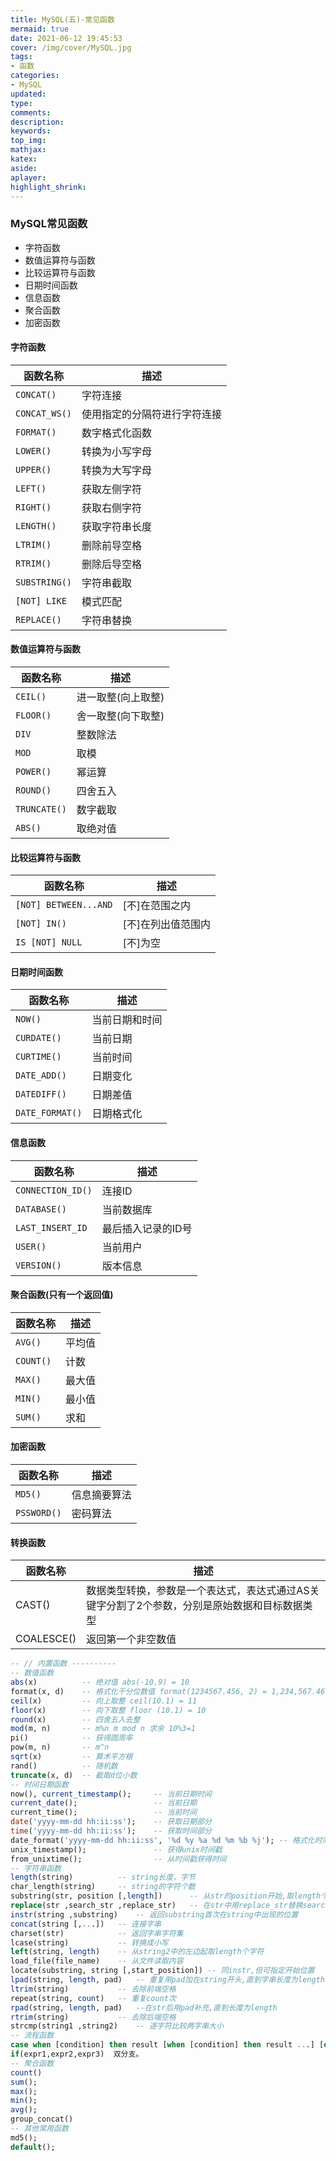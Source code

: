 ```yaml
---
title: MySQL(五)-常见函数
mermaid: true
date: 2021-06-12 19:45:53
cover: /img/cover/MySQL.jpg
tags:
- 函数
categories:
- MySQL
updated:
type:
comments:
description:
keywords:
top_img:
mathjax:
katex:
aside:
aplayer:
highlight_shrink:
---
```


### MySQL常见函数

* 字符函数
* 数值运算符与函数
* 比较运算符与函数
* 日期时间函数
* 信息函数
* 聚合函数
* 加密函数

#### 字符函数

| 函数名称      | 描述                         |
| ------------- | ---------------------------- |
| `CONCAT()`    | 字符连接                     |
| `CONCAT_WS()` | 使用指定的分隔符进行字符连接 |
| `FORMAT()`    | 数字格式化函数               |
| `LOWER()`     | 转换为小写字母               |
| `UPPER()`     | 转换为大写字母               |
| `LEFT()`      | 获取左侧字符                 |
| `RIGHT()`     | 获取右侧字符                 |
| `LENGTH()`    | 获取字符串长度               |
| `LTRIM()`     | 删除前导空格                 |
| `RTRIM()`     | 删除后导空格                 |
| `SUBSTRING()` | 字符串截取                   |
| `[NOT] LIKE`  | 模式匹配                     |
| `REPLACE()`   | 字符串替换                   |

#### 数值运算符与函数

| 函数名称     | 描述               |
| ------------ | ------------------ |
| `CEIL()`     | 进一取整(向上取整) |
| `FLOOR()`    | 舍一取整(向下取整) |
| `DIV`        | 整数除法           |
| `MOD`        | 取模               |
| `POWER()`    | 幂运算             |
| `ROUND()`    | 四舍五入           |
| `TRUNCATE()` | 数字截取           |
| `ABS()`      | 取绝对值           |

#### 比较运算符与函数

| 函数名称              | 描述               |
| --------------------- | ------------------ |
| `[NOT] BETWEEN...AND` | [不]在范围之内     |
| `[NOT] IN()`          | [不]在列出值范围内 |
| `IS [NOT] NULL`       | [不]为空           |

#### 日期时间函数 

| 函数名称        | 描述           |
| --------------- | -------------- |
| `NOW()`         | 当前日期和时间 |
| `CURDATE()`     | 当前日期       |
| `CURTIME()`     | 当前时间       |
| `DATE_ADD()`    | 日期变化       |
| `DATEDIFF()`    | 日期差值       |
| `DATE_FORMAT()` | 日期格式化     |

#### 信息函数

| 函数名称          | 描述               |
| ----------------- | ------------------ |
| `CONNECTION_ID()` | 连接ID             |
| `DATABASE()`      | 当前数据库         |
| `LAST_INSERT_ID`  | 最后插入记录的ID号 |
| `USER()`          | 当前用户           |
| `VERSION()`       | 版本信息           |

#### 聚合函数(只有一个返回值)

| 函数名称  | 描述   |
| --------- | ------ |
| `AVG()`   | 平均值 |
| `COUNT()` | 计数   |
| `MAX()`   | 最大值 |
| `MIN()`   | 最小值 |
| `SUM()`   | 求和   |

#### 加密函数

| 函数名称    | 描述         |
| ----------- | ------------ |
| `MD5()`     | 信息摘要算法 |
| `PSSWORD()` | 密码算法     |

#### 转换函数

| 函数名称   | 描述                                                         |
| ---------- | ------------------------------------------------------------ |
| CAST()     | 数据类型转换，参数是一个表达式，表达式通过AS关键字分割了2个参数，分别是原始数据和目标数据类型 |
| COALESCE() | 返回第一个非空数值                                           |



```sql
-- // 内置函数 ----------
-- 数值函数
abs(x)          -- 绝对值 abs(-10.9) = 10
format(x, d)    -- 格式化千分位数值 format(1234567.456, 2) = 1,234,567.46
ceil(x)         -- 向上取整 ceil(10.1) = 11
floor(x)        -- 向下取整 floor (10.1) = 10
round(x)        -- 四舍五入去整
mod(m, n)       -- m%n m mod n 求余 10%3=1
pi()            -- 获得圆周率
pow(m, n)       -- m^n
sqrt(x)         -- 算术平方根
rand()          -- 随机数
truncate(x, d)  -- 截取d位小数
-- 时间日期函数
now(), current_timestamp();     -- 当前日期时间
current_date();                 -- 当前日期
current_time();                 -- 当前时间
date('yyyy-mm-dd hh:ii:ss');    -- 获取日期部分
time('yyyy-mm-dd hh:ii:ss');    -- 获取时间部分
date_format('yyyy-mm-dd hh:ii:ss', '%d %y %a %d %m %b %j'); -- 格式化时间
unix_timestamp();               -- 获得unix时间戳
from_unixtime();                -- 从时间戳获得时间
-- 字符串函数
length(string)          -- string长度，字节
char_length(string)     -- string的字符个数
substring(str, position [,length])      -- 从str的position开始,取length个字符
replace(str ,search_str ,replace_str)   -- 在str中用replace_str替换search_str
instr(string ,substring)    -- 返回substring首次在string中出现的位置
concat(string [,...])   -- 连接字串
charset(str)            -- 返回字串字符集
lcase(string)           -- 转换成小写
left(string, length)    -- 从string2中的左边起取length个字符
load_file(file_name)    -- 从文件读取内容
locate(substring, string [,start_position]) -- 同instr,但可指定开始位置
lpad(string, length, pad)   -- 重复用pad加在string开头,直到字串长度为length
ltrim(string)           -- 去除前端空格
repeat(string, count)   -- 重复count次
rpad(string, length, pad)   --在str后用pad补充,直到长度为length
rtrim(string)           -- 去除后端空格
strcmp(string1 ,string2)    -- 逐字符比较两字串大小
-- 流程函数
case when [condition] then result [when [condition] then result ...] [else result] end   多分支
if(expr1,expr2,expr3)  双分支。
-- 聚合函数
count()
sum();
max();
min();
avg();
group_concat()
-- 其他常用函数
md5();
default();
```

